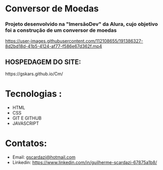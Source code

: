 # Conversor de Moedas
<h3>Projeto desenvolvido na "ImersãoDev" da Alura, cujo objetivo foi a construção de um conversor de moedas</h3>

https://user-images.githubusercontent.com/112108655/191386327-8d2bd18d-41b5-4124-af77-f586e67d362f.mp4

<h2>HOSPEDAGEM DO SITE: </h2> https://gskars.github.io/Cm/


# Tecnologias :
- HTML
- CSS
- GIT E GITHUB
- JAVASCRIPT
# Contatos:
- Email: gscardazi@hotmail.com
- Linkedin: https://www.linkedin.com/in/guilherme-scardazi-67875a1b8/

